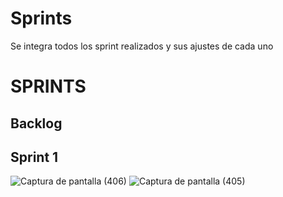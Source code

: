# Sprints
<p>Se integra todos los sprint realizados y sus ajustes de cada uno</p>
<h1>SPRINTS</h1>
<h2>Backlog</h2>


<h2>Sprint 1</h2>

![Captura de pantalla (406)](https://github.com/user-attachments/assets/1ecc1653-5876-4bd3-842c-67f724e03597)
![Captura de pantalla (405)](https://github.com/user-attachments/assets/b97a9e4d-c2e3-4dbf-850e-f84638ab3497)
